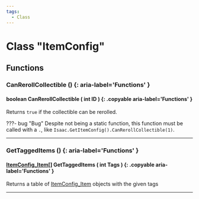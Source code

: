 ```yaml
---
tags:
  - Class
---
```

# Class "ItemConfig"

## Functions

### CanRerollCollectible () {: aria-label='Functions' }
#### boolean CanRerollCollectible ( int ID ) {: .copyable aria-label='Functions' }
Returns `true` if the collectible can be rerolled.

???- bug "Bug"
    Despite not being a static function, this function must be called with a `.`, like `Isaac.GetItemConfig().CanRerollCollectible(1)`.

___    
### GetTaggedItems () {: aria-label='Functions' }
#### [ItemConfig_Item](ItemConfig_Item.md)[] GetTaggedItems ( int Tags ) {: .copyable aria-label='Functions' }
Returns a table of [ItemConfig_Item](ItemConfig_Item.md) objects with the given tags

___
